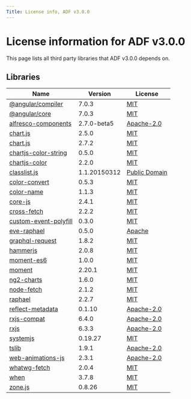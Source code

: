 ```yaml
---
Title: License info, ADF v3.0.0
---
```


# License information for ADF v3.0.0

This page lists all third party libraries that ADF v3.0.0 depends on.

## Libraries

| Name | Version | License |
| -- | -- | -- |
| [@angular/compiler](https://github.com/angular/angular) | 7.0.3 | [MIT](http://www.opensource.org/licenses/MIT) |
| [@angular/core](https://github.com/angular/angular) | 7.0.3 | [MIT](http://www.opensource.org/licenses/MIT) |
| [alfresco-components](https://github.com/Alfresco/alfresco-ng2-components) | 2.7.0-beta5 | [Apache-2.0](http://www.apache.org/licenses/LICENSE-2.0) |
| [chart.js](https://github.com/chartjs/Chart.js) | 2.5.0 | [MIT](http://www.opensource.org/licenses/MIT) |
| [chart.js](https://github.com/chartjs/Chart.js) | 2.7.2 | [MIT](http://www.opensource.org/licenses/MIT) |
| [chartjs-color-string](https://github.com/chartjs/chartjs-color-string) | 0.5.0 | [MIT](http://www.opensource.org/licenses/MIT) |
| [chartjs-color](https://github.com/chartjs/chartjs-color) | 2.2.0 | [MIT](http://www.opensource.org/licenses/MIT) |
| [classlist.js](https://github.com/eligrey/classList.js) | 1.1.20150312 | [Public Domain](http://opendatacommons.org/licenses/pddl/1.0/) |
| [color-convert](https://github.com/harthur/color-convert) | 0.5.3 | [MIT](http://www.opensource.org/licenses/MIT) |
| [color-name](https://github.com/dfcreative/color-name) | 1.1.3 | [MIT](http://www.opensource.org/licenses/MIT) |
| [core-js](https://github.com/zloirock/core-js) | 2.4.1 | [MIT](http://www.opensource.org/licenses/MIT) |
| [cross-fetch](https://github.com/lquixada/cross-fetch) | 2.2.2 | [MIT](http://www.opensource.org/licenses/MIT) |
| [custom-event-polyfill](https://github.com/krambuhl/custom-event-polyfill) | 0.3.0 | [MIT](http://www.opensource.org/licenses/MIT) |
| [eve-raphael](https://github.com/tomasAlabes/eve) | 0.5.0 | [Apache](http://www.apache.org/licenses/LICENSE-2.0) |
| [graphql-request](https://github.com/graphcool/graphql-request) | 1.8.2 | [MIT](http://www.opensource.org/licenses/MIT) |
| [hammerjs](https://github.com/hammerjs/hammer.js) | 2.0.8 | [MIT](http://www.opensource.org/licenses/MIT) |
| [moment-es6](https://github.com/Agamnentzar/moment-es6) | 1.0.0 | [MIT](http://www.opensource.org/licenses/MIT) |
| [moment](https://github.com/moment/moment) | 2.20.1 | [MIT](http://www.opensource.org/licenses/MIT) |
| [ng2-charts](https://github.com/valor-software/ng2-charts) | 1.6.0 | [MIT](http://www.opensource.org/licenses/MIT) |
| [node-fetch](https://github.com/bitinn/node-fetch) | 2.1.2 | [MIT](http://www.opensource.org/licenses/MIT) |
| [raphael](https://github.com/DmitryBaranovskiy/raphael) | 2.2.7 | [MIT](http://www.opensource.org/licenses/MIT) |
| [reflect-metadata](https://github.com/rbuckton/reflect-metadata) | 0.1.10 | [Apache-2.0](http://www.apache.org/licenses/LICENSE-2.0) |
| [rxjs-compat](https://github.com/ReactiveX/rxjs/tree/master/compat) | 6.4.0 | [Apache-2.0](http://www.apache.org/licenses/LICENSE-2.0) |
| [rxjs](https://github.com/reactivex/rxjs) | 6.3.3 | [Apache-2.0](http://www.apache.org/licenses/LICENSE-2.0) |
| [systemjs](https://github.com/systemjs/systemjs) | 0.19.27 | [MIT](http://www.opensource.org/licenses/MIT) |
| [tslib](https://github.com/Microsoft/tslib) | 1.9.1 | [Apache-2.0](http://www.apache.org/licenses/LICENSE-2.0) |
| [web-animations-js](https://github.com/web-animations/web-animations-js) | 2.3.1 | [Apache-2.0](http://www.apache.org/licenses/LICENSE-2.0) |
| [whatwg-fetch](https://github.com/github/fetch) | 2.0.4 | [MIT](http://www.opensource.org/licenses/MIT) |
| [when](https://github.com/cujojs/when) | 3.7.8 | [MIT](http://www.opensource.org/licenses/MIT) |
| [zone.js](https://github.com/angular/zone.js) | 0.8.26 | [MIT](http://www.opensource.org/licenses/MIT) |
